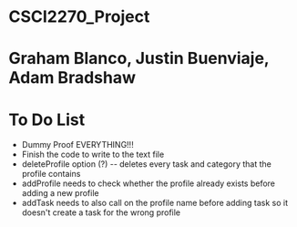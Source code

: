 # CSCI2270_Project
# Graham Blanco, Justin Buenviaje, Adam Bradshaw
# To Do List
  - Dummy Proof EVERYTHING!!!
  - Finish the code to write to the text file
  - deleteProfile option (?)
    -- deletes every task and category that the profile contains
  - addProfile needs to check whether the profile already exists before adding a new profile
  - addTask needs to also call on the profile name before adding task so it doesn't create a task for the wrong profile
  
  
